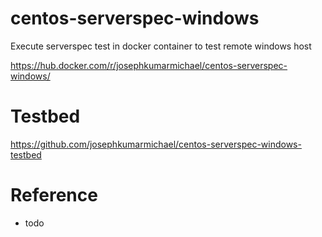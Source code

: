 # centos-serverspec-windows

Execute serverspec test in docker container to test remote windows host

https://hub.docker.com/r/josephkumarmichael/centos-serverspec-windows/

# Testbed

https://github.com/josephkumarmichael/centos-serverspec-windows-testbed

# Reference

- todo